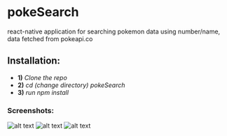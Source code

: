 # pokeSearch
react-native application for searching pokemon data using number/name, data fetched from pokeapi.co

## Installation:
- **1)** *Clone the repo*
- **2)** *cd (change directory)  pokeSearch*
- **3)** *run npm install*

### Screenshots:

![alt text](https://raw.githubusercontent.com/dverma4u/pokeSearch/master/Screens/Landing.png)
![alt text](https://raw.githubusercontent.com/dverma4u/pokeSearch/master/Screens/Loading.png)
![alt text](https://raw.githubusercontent.com/dverma4u/pokeSearch/master/Screens/Charizard.png)
